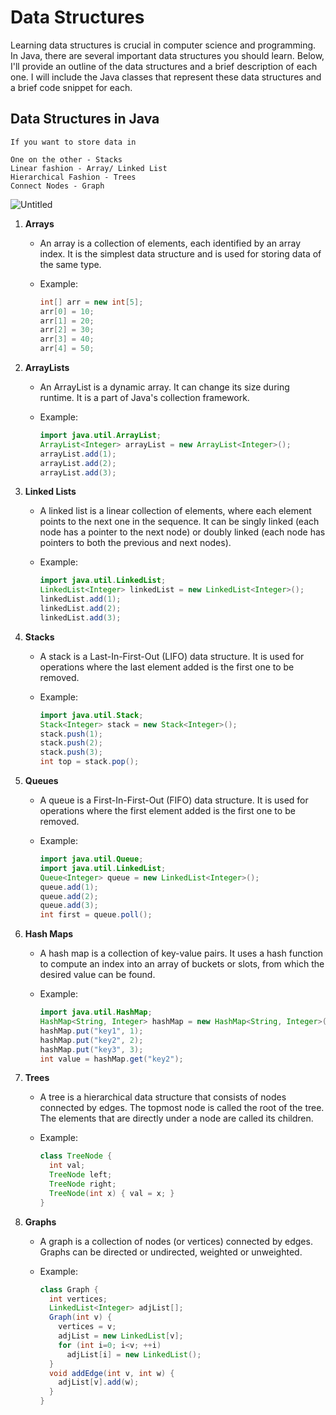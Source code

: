 # Data Structures

Learning data structures is crucial in computer science and programming. In Java, there are several important data structures you should learn. Below, I'll provide an outline of the data structures and a brief description of each one. I will include the Java classes that represent these data structures and a brief code snippet for each.

## Data Structures in Java

```
If you want to store data in

One on the other - Stacks
Linear fashion - Array/ Linked List
Hierarchical Fashion - Trees
Connect Nodes - Graph

```

![Untitled](/hello-learning/Untitled.png)

1. **Arrays**
    - An array is a collection of elements, each identified by an array index. It is the simplest data structure and is used for storing data of the same type.
    - Example:
        
        ```java
        int[] arr = new int[5];
        arr[0] = 10;
        arr[1] = 20;
        arr[2] = 30;
        arr[3] = 40;
        arr[4] = 50;
        
        ```
        
2. **ArrayLists**
    - An ArrayList is a dynamic array. It can change its size during runtime. It is a part of Java's collection framework.
    - Example:
        
        ```java
        import java.util.ArrayList;
        ArrayList<Integer> arrayList = new ArrayList<Integer>();
        arrayList.add(1);
        arrayList.add(2);
        arrayList.add(3);
        
        ```
        
3. **Linked Lists**
    - A linked list is a linear collection of elements, where each element points to the next one in the sequence. It can be singly linked (each node has a pointer to the next node) or doubly linked (each node has pointers to both the previous and next nodes).
    - Example:
        
        ```java
        import java.util.LinkedList;
        LinkedList<Integer> linkedList = new LinkedList<Integer>();
        linkedList.add(1);
        linkedList.add(2);
        linkedList.add(3);
        
        ```
        
4. **Stacks**
    - A stack is a Last-In-First-Out (LIFO) data structure. It is used for operations where the last element added is the first one to be removed.
    - Example:
        
        ```java
        import java.util.Stack;
        Stack<Integer> stack = new Stack<Integer>();
        stack.push(1);
        stack.push(2);
        stack.push(3);
        int top = stack.pop();
        
        ```
        
5. **Queues**
    - A queue is a First-In-First-Out (FIFO) data structure. It is used for operations where the first element added is the first one to be removed.
    - Example:
        
        ```java
        import java.util.Queue;
        import java.util.LinkedList;
        Queue<Integer> queue = new LinkedList<Integer>();
        queue.add(1);
        queue.add(2);
        queue.add(3);
        int first = queue.poll();
        
        ```
        
6. **Hash Maps**
    - A hash map is a collection of key-value pairs. It uses a hash function to compute an index into an array of buckets or slots, from which the desired value can be found.
    - Example:
        
        ```java
        import java.util.HashMap;
        HashMap<String, Integer> hashMap = new HashMap<String, Integer>();
        hashMap.put("key1", 1);
        hashMap.put("key2", 2);
        hashMap.put("key3", 3);
        int value = hashMap.get("key2");
        
        ```
        
7. **Trees**
    - A tree is a hierarchical data structure that consists of nodes connected by edges. The topmost node is called the root of the tree. The elements that are directly under a node are called its children.
    - Example:
        
        ```java
        class TreeNode {
          int val;
          TreeNode left;
          TreeNode right;
          TreeNode(int x) { val = x; }
        }
        
        ```
        
8. **Graphs**
    - A graph is a collection of nodes (or vertices) connected by edges. Graphs can be directed or undirected, weighted or unweighted.
    - Example:
        
        ```java
        class Graph {
          int vertices;
          LinkedList<Integer> adjList[];
          Graph(int v) {
            vertices = v;
            adjList = new LinkedList[v];
            for (int i=0; i<v; ++i)
              adjList[i] = new LinkedList();
          }
          void addEdge(int v, int w) {
            adjList[v].add(w);
          }
        }
        
        ```
